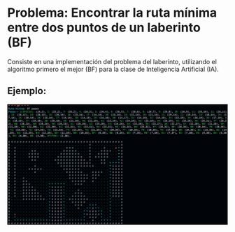 # Problema: Encontrar la ruta mínima entre dos puntos de un laberinto (BF)

Consiste en una implementación del problema del laberinto, utilizando el algoritmo
primero el mejor (BF) para la clase de Inteligencia Artificial (IA).

## Ejemplo:
![plot](./fb.PNG)


